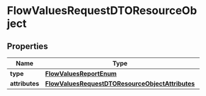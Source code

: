 # FlowValuesRequestDTOResourceObject

## Properties
Name | Type | Description | Notes
------------ | ------------- | ------------- | -------------
**type** | [**FlowValuesReportEnum**](FlowValuesReportEnum.md) |  | 
**attributes** | [**FlowValuesRequestDTOResourceObjectAttributes**](FlowValuesRequestDTOResourceObjectAttributes.md) |  | 
